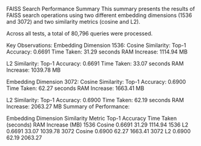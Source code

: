 FAISS Search Performance Summary
This summary presents the results of FAISS search operations using two different embedding dimensions (1536 and 3072) and two similarity metrics (cosine and L2).

Across all tests, a total of 80,796 queries were processed.

Key Observations:
Embedding Dimension 1536:
Cosine Similarity:
Top-1 Accuracy: 0.6691
Time Taken: 31.29 seconds
RAM Increase: 1114.94 MB

L2 Similarity:
Top-1 Accuracy: 0.6691
Time Taken: 33.07 seconds
RAM Increase: 1039.78 MB

Embedding Dimension 3072:
Cosine Similarity:
Top-1 Accuracy: 0.6900
Time Taken: 62.27 seconds
RAM Increase: 1663.41 MB

L2 Similarity:
Top-1 Accuracy: 0.6900
Time Taken: 62.19 seconds
RAM Increase: 2063.27 MB
Summary of Performance:

Embedding Dimension	Similarity Metric	Top-1 Accuracy	Time Taken (seconds)	RAM Increase (MB)
1536	Cosine	0.6691	31.29	1114.94
1536	L2	0.6691	33.07	1039.78
3072	Cosine	0.6900	62.27	1663.41
3072	L2	0.6900	62.19	2063.27
